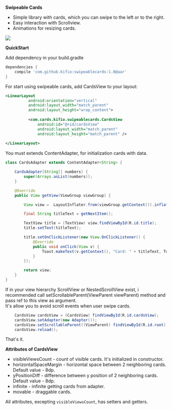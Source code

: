 **Swipeable Cards**

* Simple library with cards, which you can swipe to the left or to the right.
* Easy interaction with Scrollview.
* Animations for resizing cards.

![](https://i.imgur.com/KEv6lSb.gif)

**QuickStart**

Add dependency in your build.gradle

```groovy
dependencies {
    compile 'com.github.kifio:swipeablecards:1.0@aar'
}
```

For start using swipeable cards, add CardsView to your layout:

```xml
<LinearLayout
          android:orientation="vertical"
          android:layout_width="match_parent"
          android:layout_height="wrap_content">
  
          <com.cards.kifio.swipeablecards.CardsView
              android:id="@+id/cardsView"
              android:layout_width="match_parent"
              android:layout_height="match_parent" />
              
</LinearLayout>
```

You must extends ContentAdapter, for initialization cards with data.

```java
class CardsAdapter extends ContentAdapter<String> {

    CardsAdapter(String[] numbers) {
        super(Arrays.asList(numbers));
    }

    @Override
    public View getView(ViewGroup viewGroup) {

        View view =  LayoutInflater.from(viewGroup.getContext()).inflate(R.layout.v_card, viewGroup, false);

        final String titleText = getNextItem();

        TextView title = (TextView) view.findViewById(R.id.title);
        title.setText(titleText);

        title.setOnClickListener(new View.OnClickListener() {
            @Override
            public void onClick(View v) {
                Toast.makeText(v.getContext(), "Card: " + titleText, Toast.LENGTH_SHORT).show();
            }
        });

        return view;
    }
}
```

If in your view hierarchy ScrollView or NestedScrollView exist, 
i recommended call setScrollableParent(ViewParent viewParent) method and pass ref to this view as argument.  
It's allow you to avoid scroll events when user swipe cards.

```java
    CardsView cardsView = (CardsView) findViewById(R.id.cardsView);
    cardsView.setAdapter(new Adapter());
    cardsView.setScrollableParent((ViewParent) findViewById(R.id.root));
    cardsView.reload();
```

That's it.

**Attributes of CardsView**

* visibleViewsCount - count of visible cards. It's initialized in constructor.
* horizontalSpaceMargin - horizontal space between 2 neighboring cards. Default value - 8dp.
* yPositionDiff - difference between y position of 2 neighboring cards. Default value - 8dp.
* infinite - infinite getting cards from adapter.
* movable - draggable cards.

All attributes, excepting ```visibleViewsCount```, has setters and getters.






